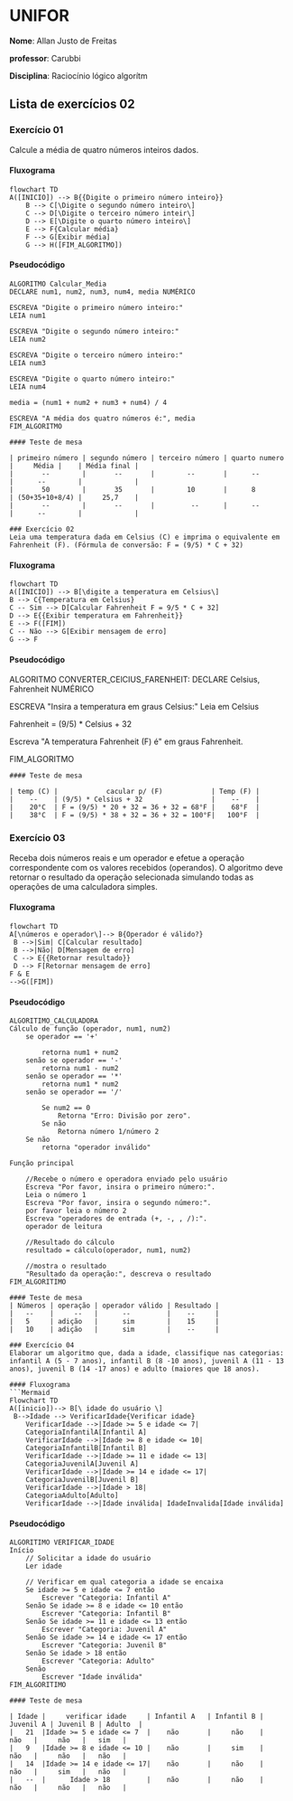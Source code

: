 # UNIFOR
**Nome**: Allan Justo de Freitas 

**professor**: Carubbi

**Disciplina**: Raciocínio lógico algorítm

## Lista de exercícios 02

### Exercício 01 
Calcule a média de quatro números inteiros dados.

#### Fluxograma 
```mermaid
flowchart TD
A([INICIO]) --> B{{Digite o primeiro número inteiro}}
    B --> C[\Digite o segundo número inteiro\]
    C --> D[\Digite o terceiro número inteir\]
    D --> E[\Digite o quarto número inteiro\]
    E --> F{Calcular média}
    F --> G[Exibir média]
    G --> H([FIM_ALGORITMO])
```

#### Pseudocódigo
```
ALGORITMO Calcular_Media
DECLARE num1, num2, num3, num4, media NUMÉRICO

ESCREVA "Digite o primeiro número inteiro:"
LEIA num1

ESCREVA "Digite o segundo número inteiro:"
LEIA num2

ESCREVA "Digite o terceiro número inteiro:"
LEIA num3

ESCREVA "Digite o quarto número inteiro:"
LEIA num4

media = (num1 + num2 + num3 + num4) / 4

ESCREVA "A média dos quatro números é:", media
FIM_ALGORITMO
```
```
#### Teste de mesa

| primeiro número | segundo número | terceiro número | quarto numero  |     Média |    | Média final |
|       --        |       --       |        --       |      --        |      --        |             |
|       50        |       35       |        10       |      8         | (50+35+10+8/4) |     25,7    |
|       --        |       --       |         --      |      --        |      --        |             |

### Exercício 02 
Leia uma temperatura dada em Celsius (C) e imprima o equivalente em Fahrenheit (F). (Fórmula de conversão: F = (9/5) * C + 32)
```
#### Fluxograma
```mermaid
flowchart TD
A([INICIO]) --> B[\digite a temperatura em Celsius\]
B --> C{Temperatura em Celsius}
C -- Sim --> D[Calcular Fahrenheit F = 9/5 * C + 32]
D --> E{{Exibir temperatura em Fahrenheit}}
E --> F([FIM])
C -- Não --> G[Exibir mensagem de erro] 
G --> F
```

#### Pseudocódigo 
ALGORITMO CONVERTER_CElCIUS_FARENHEIT:
DECLARE Celsius, Fahrenheit NUMÉRICO


ESCREVA "Insira a temperatura em graus Celsius:"
Leia em Celsius

Fahrenheit = (9/5) * Celsius + 32

Escreva "A temperatura Fahrenheit (F) é" em graus Fahrenheit.

FIM_ALGORITMO
```
#### Teste de mesa 

| temp (C) |            cacular p/ (F)            | Temp (F) |
|    --    | (9/5) * Celsius + 32                 |    --    |   
|    20°C  | F = (9/5) * 20 + 32 = 36 + 32 = 68°F |    68°F  |
|    38°C  | F = (9/5) * 38 + 32 = 36 + 32 = 100°F|   100°F  |

```
### Exercício 03 
Receba dois números reais e um operador e efetue a operação correspondente com os valores recebidos (operandos). 
O algoritmo deve retornar o resultado da operação selecionada simulando todas as operações de uma calculadora simples.

#### Fluxograma
```mermaid
flowchart TD
A[\números e operador\]--> B{Operador é válido?}
 B -->|Sim| C[Calcular resultado]
 B -->|Não| D[Mensagem de erro]
 C --> E{{Retornar resultado}}
 D --> F[Retornar mensagem de erro]
F & E
-->G([FIM])
```

#### Pseudocódigo 
```
ALGORITIMO_CALCULADORA
Cálculo de função (operador, num1, num2)
    se operador == '+'
       
        retorna num1 + num2
    senão se operador == '-'
        retorna num1 - num2
    senão se operador == '*'
        retorna num1 * num2
    senão se operador == '/'
       
        Se num2 == 0
            Retorna "Erro: Divisão por zero".
        Se não
            Retorna número 1/número 2
    Se não
        retorna "operador inválido"

Função principal

    //Recebe o número e operadora enviado pelo usuário
    Escreva "Por favor, insira o primeiro número:".
    Leia o número 1
    Escreva "Por favor, insira o segundo número:".
    por favor leia o número 2
    Escreva "operadores de entrada (+, -, , /):".
    operador de leitura
    
    //Resultado do cálculo
    resultado = cálculo(operador, num1, num2)
    
    //mostra o resultado
    "Resultado da operação:", descreva o resultado
FIM_ALGORITIMO
```
```
#### Teste de mesa 
| Números | operação | operador válido | Resultado |  
|   --    |     --   |      --         |    --     |   
|   5     | adição   |      sim        |    15     |
|   10    | adição   |      sim        |    --     |

### Exercício 04 
Elaborar um algoritmo que, dada a idade, classifique nas categorias: infantil A (5 - 7 anos), infantil B (8 -10 anos), juvenil A (11 - 13 anos), juvenil B (14 -17 anos) e adulto (maiores que 18 anos).

#### Fluxograma 
```Mermaid
Flowchart TD
A([inicio])--> B[\ idade do usuário \]
 B-->Idade --> VerificarIdade{Verificar idade}
    VerificarIdade -->|Idade >= 5 e idade <= 7| 
    CategoriaInfantilA[Infantil A]
    VerificarIdade -->|Idade >= 8 e idade <= 10| 
    CategoriaInfantilB[Infantil B]
    VerificarIdade -->|Idade >= 11 e idade <= 13| 
    CategoriaJuvenilA[Juvenil A]
    VerificarIdade -->|Idade >= 14 e idade <= 17| 
    CategoriaJuvenilB[Juvenil B]
    VerificarIdade -->|Idade > 18| 
    CategoriaAdulto[Adulto]
    VerificarIdade -->|Idade inválida| IdadeInvalida[Idade inválida]
```

#### Pseudocódigo 
```
ALGORITIMO VERIFICAR_IDADE
Início
    // Solicitar a idade do usuário
    Ler idade
    
    // Verificar em qual categoria a idade se encaixa
    Se idade >= 5 e idade <= 7 então
        Escrever "Categoria: Infantil A"
    Senão Se idade >= 8 e idade <= 10 então
        Escrever "Categoria: Infantil B"
    Senão Se idade >= 11 e idade <= 13 então
        Escrever "Categoria: Juvenil A"
    Senão Se idade >= 14 e idade <= 17 então
        Escrever "Categoria: Juvenil B"
    Senão Se idade > 18 então
        Escrever "Categoria: Adulto"
    Senão
        Escrever "Idade inválida"
FIM_ALGORITIMO
```
```
#### Teste de mesa

| Idade |     verificar idade     | Infantil A   | Infantil B | Juvenil A | Juvenil B | Adulto  |
|   21  |Idade >= 5 e idade <= 7  |    não       |     não    |     não   |     não   |   sim   |
|   9   |Idade >= 8 e idade <= 10 |    não       |     sim    |     não   |     não   |   não   |
|   14  |Idade >= 14 e idade <= 17|    não       |     não    |     não   |     sim   |   não   |
|   --  |      Idade > 18         |    não       |     não    |     não   |     não   |   não   |
```
